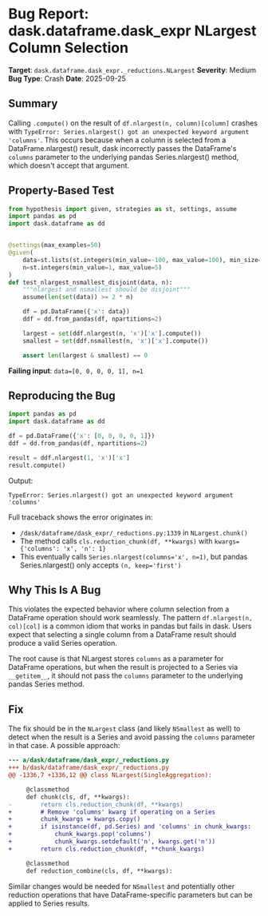 # Bug Report: dask.dataframe.dask_expr NLargest Column Selection

**Target**: `dask.dataframe.dask_expr._reductions.NLargest`
**Severity**: Medium
**Bug Type**: Crash
**Date**: 2025-09-25

## Summary

Calling `.compute()` on the result of `df.nlargest(n, column)[column]` crashes with `TypeError: Series.nlargest() got an unexpected keyword argument 'columns'`. This occurs because when a column is selected from a DataFrame.nlargest() result, dask incorrectly passes the DataFrame's `columns` parameter to the underlying pandas Series.nlargest() method, which doesn't accept that argument.

## Property-Based Test

```python
from hypothesis import given, strategies as st, settings, assume
import pandas as pd
import dask.dataframe as dd


@settings(max_examples=50)
@given(
    data=st.lists(st.integers(min_value=-100, max_value=100), min_size=5, max_size=20),
    n=st.integers(min_value=1, max_value=5)
)
def test_nlargest_nsmallest_disjoint(data, n):
    """nlargest and nsmallest should be disjoint"""
    assume(len(set(data)) >= 2 * n)

    df = pd.DataFrame({'x': data})
    ddf = dd.from_pandas(df, npartitions=2)

    largest = set(ddf.nlargest(n, 'x')['x'].compute())
    smallest = set(ddf.nsmallest(n, 'x')['x'].compute())

    assert len(largest & smallest) == 0
```

**Failing input**: `data=[0, 0, 0, 0, 1], n=1`

## Reproducing the Bug

```python
import pandas as pd
import dask.dataframe as dd

df = pd.DataFrame({'x': [0, 0, 0, 0, 1]})
ddf = dd.from_pandas(df, npartitions=2)

result = ddf.nlargest(1, 'x')['x']
result.compute()
```

Output:
```
TypeError: Series.nlargest() got an unexpected keyword argument 'columns'
```

Full traceback shows the error originates in:
- `/dask/dataframe/dask_expr/_reductions.py:1339` in `NLargest.chunk()`
- The method calls `cls.reduction_chunk(df, **kwargs)` with `kwargs={'columns': 'x', 'n': 1}`
- This eventually calls `Series.nlargest(columns='x', n=1)`, but pandas Series.nlargest() only accepts `(n, keep='first')`

## Why This Is A Bug

This violates the expected behavior where column selection from a DataFrame operation should work seamlessly. The pattern `df.nlargest(n, col)[col]` is a common idiom that works in pandas but fails in dask. Users expect that selecting a single column from a DataFrame result should produce a valid Series operation.

The root cause is that NLargest stores `columns` as a parameter for DataFrame operations, but when the result is projected to a Series via `__getitem__`, it should not pass the `columns` parameter to the underlying pandas Series method.

## Fix

The fix should be in the `NLargest` class (and likely `NSmallest` as well) to detect when the result is a Series and avoid passing the `columns` parameter in that case. A possible approach:

```diff
--- a/dask/dataframe/dask_expr/_reductions.py
+++ b/dask/dataframe/dask_expr/_reductions.py
@@ -1336,7 +1336,12 @@ class NLargest(SingleAggregation):

     @classmethod
     def chunk(cls, df, **kwargs):
-        return cls.reduction_chunk(df, **kwargs)
+        # Remove 'columns' kwarg if operating on a Series
+        chunk_kwargs = kwargs.copy()
+        if isinstance(df, pd.Series) and 'columns' in chunk_kwargs:
+            chunk_kwargs.pop('columns')
+            chunk_kwargs.setdefault('n', kwargs.get('n'))
+        return cls.reduction_chunk(df, **chunk_kwargs)

     @classmethod
     def reduction_combine(cls, df, **kwargs):
```

Similar changes would be needed for `NSmallest` and potentially other reduction operations that have DataFrame-specific parameters but can be applied to Series results.